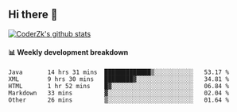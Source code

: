 ## Hi there 👋

[![CoderZk's github stats](https://github-readme-stats.vercel.app/api?username=zhoukuo123&show_icons=true&count_private=true)](https://github.com/anuraghazra/github-readme-stats)

#### :bar_chart: Weekly development breakdown

<!--START_SECTION:waka-->
```text
Java       14 hrs 31 mins  █████████████▒░░░░░░░░░░░   53.17 % 
XML        9 hrs 30 mins   ████████▓░░░░░░░░░░░░░░░░   34.81 % 
HTML       1 hr 52 mins    █▓░░░░░░░░░░░░░░░░░░░░░░░   06.84 % 
Markdown   33 mins         ▓░░░░░░░░░░░░░░░░░░░░░░░░   02.04 % 
Other      26 mins         ▒░░░░░░░░░░░░░░░░░░░░░░░░   01.64 % 
```
<!--END_SECTION:waka-->
